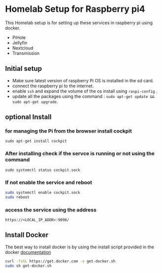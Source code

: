 # Homelab Setup for Raspberry pi4

This Homelab setup is for setting up these services in raspberry pi using docker.

- PiHole
- Jellyfin
- Nextcloud
- Transmission 

## Initial setup

- Make sure latest version of raspberry Pi OS is installed in the sd card.
- connect the raspberry pi to the internet.
- enable `ssh` and expand the volume of the os install using `raspi-config` .
- update all the packages using the command : `sudo apt-get update && sudo apt-get upgrade`.


## optional Install 

### for managing the Pi from the browser install cockpit 
` sudo apt-get install cockpit `
### After installing check if the servce is running or not using the command
`sudo systemctl status cockpit.sock`
### If not enable the service and reboot

```bash
sudo systemctl enable cockpit.sock 
sudo reboot
``` 

### access the service using the address

`https://<LOCAL_IP_ADDR>:9090/`

## Install Docker
The best way to install docker is by using the install script provided in the docker [documentation](https://docs.docker.com/engine/install/debian/#install-using-the-convenience-script)

```bash 
curl -fsSL https://get.docker.com -o get-docker.sh
sudo sh get-docker.sh
```
